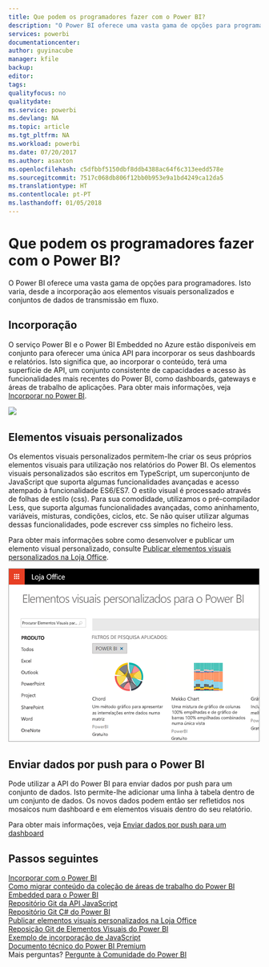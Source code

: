 ```yaml
---
title: Que podem os programadores fazer com o Power BI?
description: "O Power BI oferece uma vasta gama de opções para programadores. Isto varia, desde a incorporação aos elementos visuais personalizados e conjuntos de dados de transmissão em fluxo."
services: powerbi
documentationcenter: 
author: guyinacube
manager: kfile
backup: 
editor: 
tags: 
qualityfocus: no
qualitydate: 
ms.service: powerbi
ms.devlang: NA
ms.topic: article
ms.tgt_pltfrm: NA
ms.workload: powerbi
ms.date: 07/20/2017
ms.author: asaxton
ms.openlocfilehash: c5dfbbf5150dbf8ddb4388ac64f6c313eedd578e
ms.sourcegitcommit: 7517c068db806f12bb0b953e9a1bd4249ca12da5
ms.translationtype: HT
ms.contentlocale: pt-PT
ms.lasthandoff: 01/05/2018
---
```

# <a name="what-can-developers-do-with-power-bi"></a>Que podem os programadores fazer com o Power BI?
O Power BI oferece uma vasta gama de opções para programadores. Isto varia, desde a incorporação aos elementos visuais personalizados e conjuntos de dados de transmissão em fluxo.

## <a name="embedding"></a>Incorporação
O serviço Power BI e o Power BI Embedded no Azure estão disponíveis em conjunto para oferecer uma única API para incorporar os seus dashboards e relatórios. Isto significa que, ao incorporar o conteúdo, terá uma superfície de API, um conjunto consistente de capacidades e acesso às funcionalidades mais recentes do Power BI, como dashboards, gateways e áreas de trabalho de aplicações. Para obter mais informações, veja [Incorporar no Power BI](embedding.md).

![](media/what-can-you-do/powerbi-embed-sample.png)

## <a name="custom-visuals"></a>Elementos visuais personalizados
Os elementos visuais personalizados permitem-lhe criar os seus próprios elementos visuais para utilização nos relatórios do Power BI. Os elementos visuais personalizados são escritos em TypeScript, um superconjunto de JavaScript que suporta algumas funcionalidades avançadas e acesso atempado à funcionalidade ES6/ES7. O estilo visual é processado através de folhas de estilo (css). Para sua comodidade, utilizamos o pré-compilador Less, que suporta algumas funcionalidades avançadas, como aninhamento, variáveis, misturas, condições, ciclos, etc. Se não quiser utilizar algumas dessas funcionalidades, pode escrever css simples no ficheiro less.

Para obter mais informações sobre como desenvolver e publicar um elemento visual personalizado, consulte [Publicar elementos visuais personalizados na Loja Office](office-store.md).

![](media/what-can-you-do/powerbi-custom-visual-store.png)

## <a name="push-data-into-power-bi"></a>Enviar dados por push para o Power BI
Pode utilizar a API do Power BI para enviar dados por push para um conjunto de dados. Isto permite-lhe adicionar uma linha à tabela dentro de um conjunto de dados. Os novos dados podem então ser refletidos nos mosaicos num dashboard e em elementos visuais dentro do seu relatório.

Para obter mais informações, veja [Enviar dados por push para um dashboard](walkthrough-push-data.md)

## <a name="next-steps"></a>Passos seguintes
[Incorporar com o Power BI](embedding.md)  
[Como migrar conteúdo da coleção de áreas de trabalho do Power BI Embedded para o Power BI](migrate-from-powerbi-embedded.md)  
[Repositório Git da API JavaScript](https://github.com/Microsoft/PowerBI-JavaScript)  
[Repositório Git C# do Power BI](https://github.com/Microsoft/PowerBI-CSharp)  
[Publicar elementos visuais personalizados na Loja Office](office-store.md)  
[Reposição Git de Elementos Visuais do Power BI](https://github.com/Microsoft/PowerBI-visuals)  
[Exemplo de incorporação de JavaScript](https://microsoft.github.io/PowerBI-JavaScript/demo/)  
[Documento técnico do Power BI Premium](https://aka.ms/pbipremiumwhitepaper)  
Mais perguntas? [Pergunte à Comunidade do Power BI](http://community.powerbi.com/)

